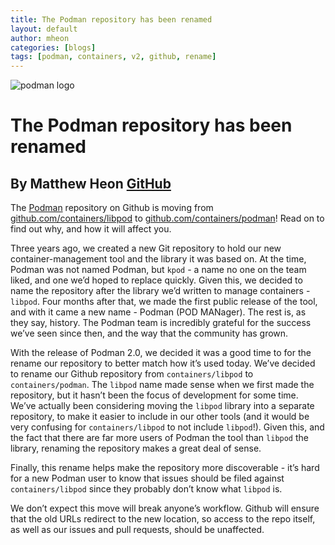 ```yaml
---
title: The Podman repository has been renamed
layout: default
author: mheon
categories: [blogs]
tags: [podman, containers, v2, github, rename]
---
```


![podman logo](../static/vectors/raw/podman.svg)

# The Podman repository has been renamed

## By Matthew Heon [GitHub](https://github.com/mheon)

The [Podman](https://podman.io/) repository on Github is moving from [github.com/containers/libpod](https://github.com/containers/libpod) to [github.com/containers/podman](https://github.com/containers/podman)! Read on to find out why, and how it will affect you.

<!--truncate-->

Three years ago, we created a new Git repository to hold our new container-management tool and the library it was based on. At the time, Podman was not named Podman, but `kpod` - a name no one on the team liked, and one we’d hoped to replace quickly. Given this, we decided to name the repository after the library we’d written to manage containers - `libpod`. Four months after that, we made the first public release of the tool, and with it came a new name - Podman (POD MANager). The rest is, as they say, history. The Podman team is incredibly grateful for the success we’ve seen since then, and the way that the community has grown.

With the release of Podman 2.0, we decided it was a good time to for the rename our repository to better match how it’s used today. We’ve decided to rename our Github repository from `containers/libpod` to `containers/podman`. The `libpod` name made sense when we first made the repository, but it hasn’t been the focus of development for some time. We’ve actually been considering moving the `libpod` library into a separate repository, to make it easier to include in our other tools (and it would be very confusing for `containers/libpod` to not include `libpod`!). Given this, and the fact that there are far more users of Podman the tool than `libpod` the library, renaming the repository makes a great deal of sense.

Finally, this rename helps make the repository more discoverable - it’s hard for a new Podman user to know that issues should be filed against `containers/libpod` since they probably don’t know what `libpod` is.

We don’t expect this move will break anyone’s workflow. Github will ensure that the old URLs redirect to the new location, so access to the repo itself, as well as our issues and pull requests, should be unaffected.
